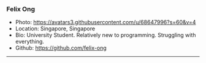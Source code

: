 ### Felix Ong
- Photo: https://avatars3.githubusercontent.com/u/68647996?s=60&v=4
- Location: Singapore, Singapore
- Bio: University Student. Relatively new to programming. Struggling with everything.
- Github: https://github.com/felix-ong
***
